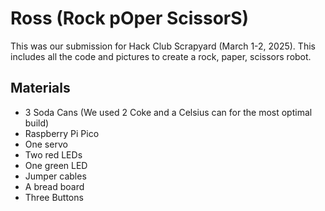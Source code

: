 # Ross (Rock pOper ScissorS)

This was our submission for Hack Club Scrapyard (March 1-2, 2025). This includes all the code and pictures to create a rock, paper, scissors robot.

## Materials
- 3 Soda Cans (We used 2 Coke and a Celsius can for the most optimal build)
- Raspberry Pi Pico
- One servo
- Two red LEDs
- One green LED
- Jumper cables
- A bread board
- Three Buttons

